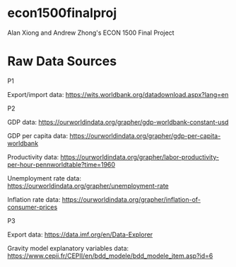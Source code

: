 # econ1500finalproj
Alan Xiong and Andrew Zhong's ECON 1500 Final Project


# Raw Data Sources
P1

Export/import data: https://wits.worldbank.org/datadownload.aspx?lang=en

P2

GDP data: https://ourworldindata.org/grapher/gdp-worldbank-constant-usd

GDP per capita data: https://ourworldindata.org/grapher/gdp-per-capita-worldbank

Productivity data: https://ourworldindata.org/grapher/labor-productivity-per-hour-pennworldtable?time=1960

Unemployment rate data: https://ourworldindata.org/grapher/unemployment-rate

Inflation rate data: https://ourworldindata.org/grapher/inflation-of-consumer-prices

P3

Export data: https://data.imf.org/en/Data-Explorer

Gravity model explanatory variables data: https://www.cepii.fr/CEPII/en/bdd_modele/bdd_modele_item.asp?id=6
